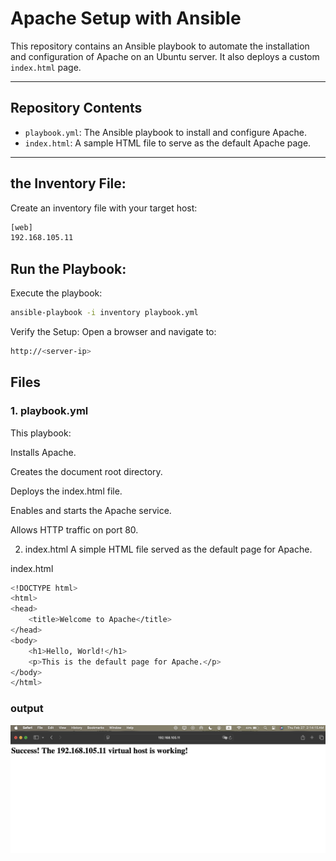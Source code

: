 # Apache Setup with Ansible

This repository contains an Ansible playbook to automate the installation and configuration of Apache on an Ubuntu server. It also deploys a custom `index.html` page.

---

## **Repository Contents**
- `playbook.yml`: The Ansible playbook to install and configure Apache.
- `index.html`: A sample HTML file to serve as the default Apache page.

---

## the Inventory File:
Create an inventory file with your target host:
```bash
[web]
192.168.105.11
```
## Run the Playbook:
Execute the playbook:
```bash
ansible-playbook -i inventory playbook.yml
```
Verify the Setup:
Open a browser and navigate to:
```bash
http://<server-ip>
```
## Files
### 1. playbook.yml
This playbook:

Installs Apache.

Creates the document root directory.

Deploys the index.html file.

Enables and starts the Apache service.

Allows HTTP traffic on port 80.

2. index.html
A simple HTML file served as the default page for Apache.

index.html
```bash
<!DOCTYPE html>
<html>
<head>
    <title>Welcome to Apache</title>
</head>
<body>
    <h1>Hello, World!</h1>
    <p>This is the default page for Apache.</p>
</body>
</html>
```
### output 
![Alt text](Screen3.png)